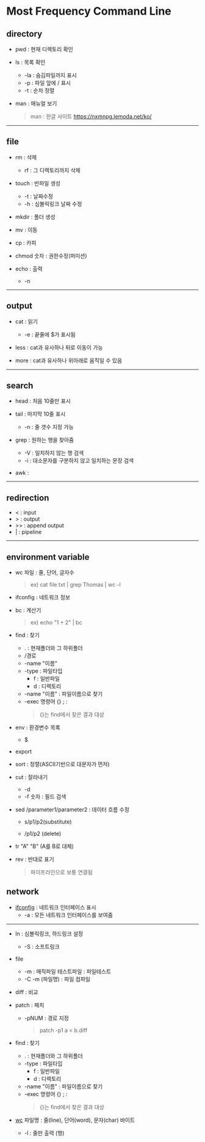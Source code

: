 # Most Frequency Command Line

## directory

- pwd : 현재 디렉토리 확인

- ls : 목록 확인
  - -la : 숨김파일까지 표시
  - -p : 파일 앞에 / 표시
  - -t : 순차 정렬

- man : 매뉴얼 보기
  > man : 한글 사이트 https://nxmnpg.lemoda.net/ko/

---
## file

- rm : 삭제
  - rf : 그 디렉토리까지 삭제

- touch : 빈파일 생성
  - -t : 날짜수정
  - -h : 심볼릭링크 날짜 수정

- mkdir : 폴더 생성

- mv : 이동

- cp : 카피

- chmod 숫자 : 권한수정(퍼미션)

- echo : 출력
  - -n

---
## output

- cat : 읽기
  - -e : 끝줄에 $가 표시됨 

- less : cat과 유사하나 뒤로 이동이 가능

- more : cat과 유사하나 위아래로 움직일 수 있음

---
## search

- head : 처음 10줄만 표시

- tail : 마지막 10줄 표시
  - -n : 줄 갯수 지정 가능

- grep : 원하는 행을 찾아줌
  - -V : 일치하지 않는 행 검색
  - -i : 대소문자를 구분하지 않고 일치하는 문장 검색 

- awk : 
---
## redirection

- < : input
- &#62; : output
- &#62;&#62; : append output
- | : pipeline

---
## environment variable

- wc 파일 : 줄, 단어, 글자수 
  > ex) cat file.txt | grep Thomas | wc -l 

- ifconfig : 네트워크 정보

- bc : 계산기
  > ex) echo "1 + 2" | bc

- find : 찾기
  - . : 현재폴더와 그 하위폴더
  - /경로
  - -name "이름"
  - -type : 파일타입
    - f : 일반파일
    - d : 디렉토리
  - -name "이름" : 파일이름으로 찾기
  - -exec 명령어 {} \; :
    > {}는 find에서 찾은 결과 대상

  
- env : 환경변수 목록
  - $

- export

- sort : 정렬(ASCII기반으로 대문자가 먼저)

- cut : 잘라내기
  - -d 
  - -f 숫자 : 필드 검색

- sed /parameter1/parameter2 : 데이터 흐름 수정
  - s/p1/p2(substitute)
  
  - /p1/p2 (delete)

- tr "A" "B" (A를 B로 대체)

- rev : 반대로 표기
  > 파이프라인으로 보통 연결됨

## network

- [ifconfig](https://www.whatap.io/ko/blog/11/) : 네트워크 인터페이스 표시
  - -a : 모든 네트워크 인터페이스를 보여줌
---

- ln : 심볼릭링크, 하드링크 설정
  - -S : 소프트링크

- file
  - -m : 매직파일 테스트파일 : 파일테스트
  - -C -m (파일명) : 파일 컴파일

- diff : 비교

- patch : 패치
  - -pNUM : 경로 지정
    > patch -p1 a < b.diff  

- find : 찾기
  - . : 현재폴더와 그 하위폴더
  - -type : 파일타입
    - f : 일반파일
    - d : 디렉토리
  - -name "이름" : 파일이름으로 찾기
  - -exec 명령어 {} \; :
    > {}는 find에서 찾은 결과 대상

- [wc](https://ko.wikipedia.org/wiki/Wc_(유닉스)) 파일명 : 줄(line), 단어(word), 문자(char) 바이트
  - -l : 줄만 출력 (행)